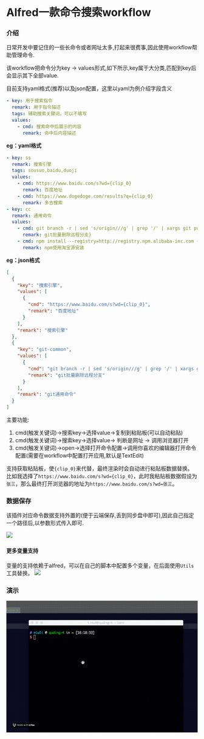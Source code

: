 # Alfred一款命令搜索workflow

### 介绍
日常开发中要记住的一些长命令或者网址太多,打起来很费事,因此使用workflow帮助管理命令.

该workflow把命令分为key -> values形式,如下所示,key属于大分类,匹配到key后会显示其下全部value.

目前支持yaml格式(推荐)以及json配置，这里以yaml为例介绍字段含义

```yaml
- key: 用于搜索指令
  remark: 用于指令描述
  tags: 辅助搜索关键词，可以不填写
  values:
    - cmd: 搜索命中后展示的内容
      remark: 命中后内容描述
```

**eg：yaml格式**

```yaml
- key: ss
  remark: 搜索引擎
  tags: sousuo,baidu,duoji
  values:
    - cmd: https://www.baidu.com/s?wd={clip_0}
      remark: 百度地址
    - cmd: https://www.dogedoge.com/results?q={clip_0}
      remark: 多吉搜索
- key: cc
  remark: 通用命令
  values:
    - cmd: git branch -r | sed 's/origin///g' | grep '/' | xargs git push origin --delete
      remark: git批量删除远程分支}
    - cmd: npm install --registry=http://registry.npm.alibaba-inc.com {clip_0}
      remark: npm使用淘宝源安装
```

**eg：json格式**
```json
[
  {
    "key": "搜索引擎",
    "values": [
      {
        "cmd": "https://www.baidu.com/s?wd={clip_0}", 
        "remark": "百度地址"
      }
    ],
    "remark": "搜索引擎"
  },
  {
    "key": "git-common",
    "values": [
      {
        "cmd": "git branch -r | sed 's/origin///g' | grep '/' | xargs git push origin --delete",
        "remark": "git批量删除远程分支"
      }
    ],
    "remark": "git通用命令"
  }
]
```


主要功能:
1. cmd(触发关键词)->搜索key->选择value->复制到粘贴板(可以自动粘贴)
2. cmd(触发关键词)->搜索key->选择value-> 判断是网址 -> 调用浏览器打开
3. cmd(触发关键词)->open->选择打开命令配置->调用你喜欢的编辑器打开命令配置(需要在workflow中配置打开应用,默认是TextEdit)

支持获取粘贴板，使`{clip_0}`来代替，最终渲染时会自动进行粘贴板数据替换。比如我选择了`https://www.baidu.com/s?wd={clip_0}`，此时我粘贴板数据假设为 `张三`，那么最终打开浏览器的地址为`https://www.baidu.com/s?wd=张三`。

### 数据保存
该插件对应命令数据支持外置的(便于云端保存,丢到同步盘中即可),因此自己指定一个路径后,以参数形式传入即可.

![](https://imgblog.mrdear.cn/uPic/PJgMxW_1614003592.png)

#### 更多变量支持
变量的支持依赖于alfred，可以在自己的脚本中配置多个变量，在后面使用`Utils`工具替换。
![](http://imgblog.mrdear.cn/1539613678.png?imageMogr2/thumbnail/!100p)

### 演示

![](https://github.com/mrdear/Command_Search/blob/master/assert/yulan.gif)

